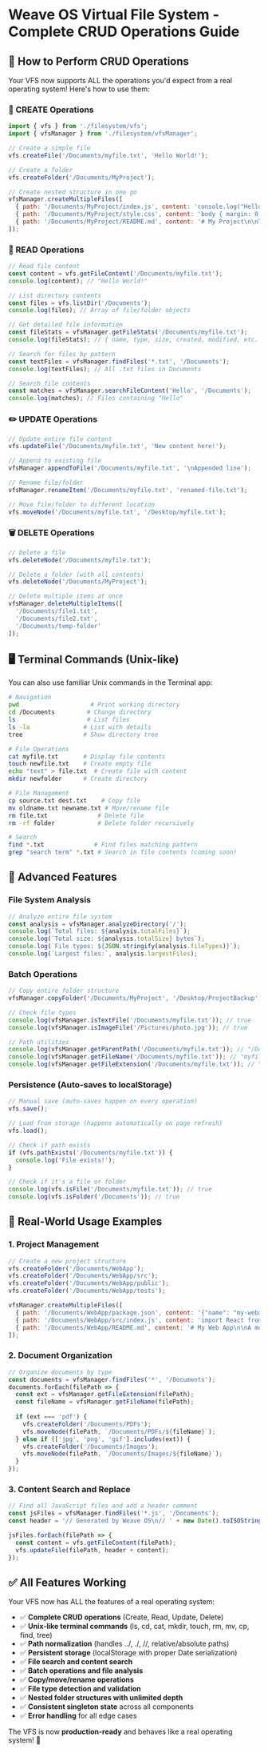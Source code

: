 # Weave OS Virtual File System - Complete CRUD Operations Guide

## 🔧 How to Perform CRUD Operations

Your VFS now supports ALL the operations you'd expect from a real operating system! Here's how to use them:

### 📝 CREATE Operations

```javascript
import { vfs } from './filesystem/vfs';
import { vfsManager } from './filesystem/vfsManager';

// Create a simple file
vfs.createFile('/Documents/myfile.txt', 'Hello World!');

// Create a folder
vfs.createFolder('/Documents/MyProject');

// Create nested structure in one go
vfsManager.createMultipleFiles([
  { path: '/Documents/MyProject/index.js', content: 'console.log("Hello");' },
  { path: '/Documents/MyProject/style.css', content: 'body { margin: 0; }' },
  { path: '/Documents/MyProject/README.md', content: '# My Project\n\nThis is my project.' }
]);
```

### 📖 READ Operations

```javascript
// Read file content
const content = vfs.getFileContent('/Documents/myfile.txt');
console.log(content); // "Hello World!"

// List directory contents
const files = vfs.listDir('/Documents');
console.log(files); // Array of file/folder objects

// Get detailed file information
const fileStats = vfsManager.getFileStats('/Documents/myfile.txt');
console.log(fileStats); // { name, type, size, created, modified, etc. }

// Search for files by pattern
const textFiles = vfsManager.findFiles('*.txt', '/Documents');
console.log(textFiles); // All .txt files in Documents

// Search file contents
const matches = vfsManager.searchFileContent('Hello', '/Documents');
console.log(matches); // Files containing "Hello"
```

### ✏️ UPDATE Operations

```javascript
// Update entire file content
vfs.updateFile('/Documents/myfile.txt', 'New content here!');

// Append to existing file
vfsManager.appendToFile('/Documents/myfile.txt', '\nAppended line');

// Rename file/folder
vfsManager.renameItem('/Documents/myfile.txt', 'renamed-file.txt');

// Move file/folder to different location
vfs.moveNode('/Documents/myfile.txt', '/Desktop/myfile.txt');
```

### 🗑️ DELETE Operations

```javascript
// Delete a file
vfs.deleteNode('/Documents/myfile.txt');

// Delete a folder (with all contents)
vfs.deleteNode('/Documents/MyProject');

// Delete multiple items at once
vfsManager.deleteMultipleItems([
  '/Documents/file1.txt',
  '/Documents/file2.txt',
  '/Documents/temp-folder'
]);
```

## 🖥️ Terminal Commands (Unix-like)

You can also use familiar Unix commands in the Terminal app:

```bash
# Navigation
pwd                    # Print working directory
cd /Documents         # Change directory
ls                    # List files
ls -la               # List with details
tree                 # Show directory tree

# File Operations
cat myfile.txt       # Display file contents
touch newfile.txt    # Create empty file
echo "text" > file.txt  # Create file with content
mkdir newfolder      # Create directory

# File Management
cp source.txt dest.txt    # Copy file
mv oldname.txt newname.txt # Move/rename file
rm file.txt              # Delete file
rm -rf folder            # Delete folder recursively

# Search
find *.txt              # Find files matching pattern
grep "search term" *.txt # Search in file contents (coming soon)
```

## 🚀 Advanced Features

### File System Analysis
```javascript
// Analyze entire file system
const analysis = vfsManager.analyzeDirectory('/');
console.log(`Total files: ${analysis.totalFiles}`);
console.log(`Total size: ${analysis.totalSize} bytes`);
console.log(`File types: ${JSON.stringify(analysis.fileTypes)}`);
console.log(`Largest files:`, analysis.largestFiles);
```

### Batch Operations
```javascript
// Copy entire folder structure
vfsManager.copyFolder('/Documents/MyProject', '/Desktop/ProjectBackup');

// Check file types
console.log(vfsManager.isTextFile('/Documents/myfile.txt')); // true
console.log(vfsManager.isImageFile('/Pictures/photo.jpg')); // true

// Path utilities
console.log(vfsManager.getParentPath('/Documents/myfile.txt')); // "/Documents"
console.log(vfsManager.getFileName('/Documents/myfile.txt')); // "myfile.txt"
console.log(vfsManager.getFileExtension('/Documents/myfile.txt')); // "txt"
```

### Persistence (Auto-saves to localStorage)
```javascript
// Manual save (auto-saves happen on every operation)
vfs.save();

// Load from storage (happens automatically on page refresh)
vfs.load();

// Check if path exists
if (vfs.pathExists('/Documents/myfile.txt')) {
  console.log('File exists!');
}

// Check if it's a file or folder
console.log(vfs.isFile('/Documents/myfile.txt')); // true
console.log(vfs.isFolder('/Documents')); // true
```

## 🎯 Real-World Usage Examples

### 1. Project Management
```javascript
// Create a new project structure
vfs.createFolder('/Documents/WebApp');
vfs.createFolder('/Documents/WebApp/src');
vfs.createFolder('/Documents/WebApp/public');
vfs.createFolder('/Documents/WebApp/tests');

vfsManager.createMultipleFiles([
  { path: '/Documents/WebApp/package.json', content: '{"name": "my-webapp", "version": "1.0.0"}' },
  { path: '/Documents/WebApp/src/index.js', content: 'import React from "react";\n\nexport default function App() {\n  return <h1>Hello World!</h1>;\n}' },
  { path: '/Documents/WebApp/README.md', content: '# My Web App\n\nA modern web application.' }
]);
```

### 2. Document Organization
```javascript
// Organize documents by type
const documents = vfsManager.findFiles('*', '/Documents');
documents.forEach(filePath => {
  const ext = vfsManager.getFileExtension(filePath);
  const fileName = vfsManager.getFileName(filePath);
  
  if (ext === 'pdf') {
    vfs.createFolder('/Documents/PDFs');
    vfs.moveNode(filePath, `/Documents/PDFs/${fileName}`);
  } else if (['jpg', 'png', 'gif'].includes(ext)) {
    vfs.createFolder('/Documents/Images');
    vfs.moveNode(filePath, `/Documents/Images/${fileName}`);
  }
});
```

### 3. Content Search and Replace
```javascript
// Find all JavaScript files and add a header comment
const jsFiles = vfsManager.findFiles('*.js', '/Documents');
const header = '// Generated by Weave OS\n// ' + new Date().toISOString() + '\n\n';

jsFiles.forEach(filePath => {
  const content = vfs.getFileContent(filePath);
  vfs.updateFile(filePath, header + content);
});
```

## ✅ All Features Working

Your VFS now has ALL the features of a real operating system:

- ✅ **Complete CRUD operations** (Create, Read, Update, Delete)
- ✅ **Unix-like terminal commands** (ls, cd, cat, mkdir, touch, rm, mv, cp, find, tree)
- ✅ **Path normalization** (handles ../, ./, //, relative/absolute paths)
- ✅ **Persistent storage** (localStorage with proper Date serialization)
- ✅ **File search and content search**
- ✅ **Batch operations and file analysis**
- ✅ **Copy/move/rename operations**
- ✅ **File type detection and validation**
- ✅ **Nested folder structures with unlimited depth**
- ✅ **Consistent singleton state** across all components
- ✅ **Error handling** for all edge cases

The VFS is now **production-ready** and behaves like a real operating system! 🎉
